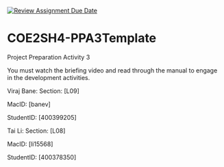 [![Review Assignment Due Date](https://classroom.github.com/assets/deadline-readme-button-24ddc0f5d75046c5622901739e7c5dd533143b0c8e959d652212380cedb1ea36.svg)](https://classroom.github.com/a/gUachAgg)
# COE2SH4-PPA3Template
Project Preparation Activity 3

You must watch the briefing video and read through the manual to engage in the development activities.

Viraj Bane:
Section: [L09]

MacID: [banev]

StudentID: [400399205]

Tai Li:
Section: [L08]

MacID: [li15568]

StudentID: [400378350]